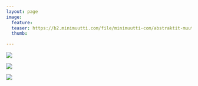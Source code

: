 ```yaml
---
layout: page
image:
  feature:
  teaser: https://b2.minimuutti.com/file/minimuutti-com/abstraktit-muut/1/DS27392-245px.jpg
  thumb:

---
```


[![](https://b2.minimuutti.com/file/minimuutti-com/abstraktit-muut/1/DS27467-800px.jpg)](https://dl.dropboxusercontent.com/sh/ea1wtnz7z734o12/AADJT19JD7Fzjejqa2a2_uSga/abstraktit-muut/1/DS27467.jpg)

[![](https://b2.minimuutti.com/file/minimuutti-com/abstraktit-muut/1/DS27388-800px.jpg)](https://dl.dropboxusercontent.com/sh/ea1wtnz7z734o12/AAB3owQoMtg3dt-m2GHmIEoWa/abstraktit-muut/1/DS27388.jpg)

[![](https://b2.minimuutti.com/file/minimuutti-com/abstraktit-muut/1/DS27392-800px.jpg)](https://dl.dropboxusercontent.com/sh/ea1wtnz7z734o12/AADdv7_O_OKGtW9uj_4WZ2dMa/abstraktit-muut/1/DS27392.jpg)
